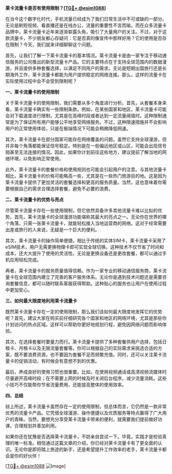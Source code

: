 **莱卡流量卡是否有使用限制？[[TG💪+ @esim1088](https://t.me/s/esim1088)]**

在当今这个数字化时代，手机流量已经成为了我们日常生活中不可或缺的一部分。无论是刷短视频、看直播还是在线办公，流量的重要性不言而喻。而在众多流量卡品牌中，莱卡流量卡近年来逐渐崭露头角，吸引了大量用户的关注。不过，对于这款流量卡，不少朋友都心存疑问：它是否真的像宣传中那样好用？它的使用是否存在限制？今天，我们就来详细聊聊这个问题。

首先，让我们了解一下莱卡流量卡的基本情况。莱卡流量卡是由一家专注于移动通信服务的公司推出的新型流量卡产品。它的主要特点在于支持全球范围内的数据漫游，并且提供多种套餐选择，以满足不同用户的需求。无论是短期出国旅行还是长期海外工作，莱卡流量卡都能为用户提供稳定的网络连接。那么，这样的流量卡在实际使用过程中会不会受到限制呢？

**一、莱卡流量卡的使用限制**

关于莱卡流量卡的使用限制，我们需要从多个角度进行分析。首先，从套餐本身来看，莱卡流量卡确实有一些限制条款。例如，在某些国家和地区，莱卡流量卡可能会对下载速度进行限制，尤其是在高峰时段或者达到一定流量阈值时。这种限制通常是为了保证所有用户能够公平地享受网络服务。不过，这种限速措施并不会影响用户的正常使用体验，只是在极端情况下可能会稍微降低网速。

其次，莱卡流量卡在部分国家可能存在网络覆盖的问题。虽然它支持全球漫游，但并非每个角落都能保证信号稳定。特别是在一些偏远地区或山区，可能会出现信号弱甚至无法连接的情况。因此，如果你计划前往这些地方，建议提前了解当地的网络环境，以免影响正常使用。

此外，莱卡流量卡的套餐价格和使用规则也可能会引起用户的注意。与其他流量卡相比，莱卡流量卡的价格可能略高一些，尤其是在一些热门旅游目的地。这是因为莱卡流量卡提供了更加灵活的套餐选择和更高的服务质量。当然，这也意味着你需要根据自己的需求合理选择套餐，避免不必要的浪费。

**二、莱卡流量卡的优势与亮点**

尽管莱卡流量卡存在一些使用限制，但它依然具备许多其他流量卡难以比拟的优势。首先，莱卡流量卡的全球漫游功能堪称其最大的亮点之一。无论你在世界的哪个角落，只需一张莱卡流量卡，就能轻松接入当地运营商的网络。这对于经常需要出差或旅行的人来说，无疑是一个巨大的便利。

其次，莱卡流量卡的操作简单便捷。相比于传统的实体SIM卡，莱卡流量卡采用了eSIM技术，用户无需更换物理卡即可实现全球切换。这种技术不仅节省了时间和成本，还大大提升了使用的灵活性。无论是更换设备还是更改套餐，都可以通过手机应用轻松完成。

再者，莱卡流量卡的服务质量值得信赖。作为一家专业的移动通信服务商，莱卡流量卡在全球范围内建立了完善的客户服务体系。无论你是遇到技术问题还是需要咨询套餐信息，都可以随时联系客服获得帮助。这种贴心的服务也让用户在使用过程中更加安心。

**三、如何最大限度地利用莱卡流量卡**

既然莱卡流量卡存在一定的使用限制，那么我们该如何最大限度地发挥它的优势呢？首先，建议大家在购买前仔细研究各个国家和地区的网络环境，尤其是那些你计划访问的热点区域。这样可以帮助你更好地规划行程，避免因网络问题而影响体验。

其次，在选择套餐时要量力而行。莱卡流量卡提供了多种套餐供用户选择，包括日租卡、月租卡以及无限流量套餐等。你可以根据自己的实际需求来挑选合适的方案，既不要浪费资源，也不要因为套餐不足而频繁充值。同时，还可以关注莱卡流量卡的促销活动，有时候会有意想不到的优惠。

最后，养成良好的使用习惯也很重要。比如，在使用视频通话或高清视频流媒体时尽量避开高峰时段；在不需要上网的时候及时关闭后台程序，减少流量消耗。这些小技巧不仅能帮你节省流量费用，还能提高整体的使用效率。

**四、总结**

综上所述，莱卡流量卡虽然存在一定的使用限制，但总体而言，它仍然是一款非常优秀的流量卡产品。它凭借全球漫游、操作便捷以及优质服务等特点赢得了广大用户的青睐。当然，要想充分享受莱卡流量卡带来的便利，就需要我们提前做好功课，合理规划并善加利用。

如果你还在犹豫是否选择莱卡流量卡，不妨亲自尝试一下。毕竟，实践才是检验真理的唯一标准。相信通过这篇文章的介绍，你已经对莱卡流量卡有了更全面的认识。无论你是即将踏上旅途的新手，还是希望提升工作效率的老手，莱卡流量卡都会是你的好伙伴！

[[TG💪+ @esim1088](https://t.me/s/esim1088) ![Image](https://i.postimg.cc/4NQfJmqS/Snipaste-2025-05-13-00-14-12.png)]